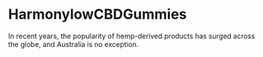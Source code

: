# HarmonylowCBDGummies
In recent years, the popularity of hemp-derived products has surged across the globe, and Australia is no exception.
